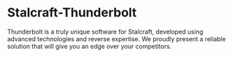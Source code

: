# Stalcraft-Thunderbolt
Thunderbolt is a truly unique software for Stalcraft, developed using advanced technologies and reverse expertise. We proudly present a reliable solution that will give you an edge over your competitors.
